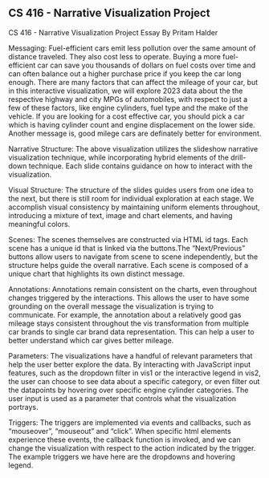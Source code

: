 ## CS 416 - Narrative Visualization Project

CS 416 - Narrative Visualization Project Essay By Pritam Halder

Messaging: Fuel-efficient cars emit less pollution over the same amount of distance traveled. They also cost less to operate. 
Buying a more fuel-efficient car can save you thousands of dollars on fuel costs over time and can often balance out a higher purchase 
price if you keep the car long enough. There are many factors that can affect the mileage of your car, but in this interactive visualization, 
we will explore 2023 data about the the respective highway and city MPGs of automobiles, with respect to just a few of these factors, 
like engine cylinders, fuel type and the make of the vehicle. If you are looking for a cost effective car, you should pick a 
car which is having cylinder count and engine displacement on the lower side. Another message is, good milege cars are definately better for environment.

Narrative Structure: The above visualization utilizes the slideshow narrative visualization technique, while incorporating hybrid elements of the drill-down technique. Each slide contains guidance on how to interact with the visualization.

Visual Structure: The structure of the slides guides users from one idea to the next, but there is still room for individual exploration at each stage. We accomplish visual consistency by maintaining uniform elements throughout, introducing a mixture of text, image and chart elements, and having meaningful colors.

Scenes: The scenes themselves are constructed via HTML id tags. Each scene has a unique id that is linked via the buttons.The “Next/Previous” buttons allow users to navigate from scene to scene independently, but the structure helps guide the overall narrative. Each scene is composed of a unique chart that highlights its own distinct message.

Annotations: Annotations remain consistent on the charts, even throughout changes triggered by the interactions. This allows the user to have some grounding on the overall message the visualization is trying to communicate. For example, the annotation about a relatively good gas mileage stays consistent throughout the vis transformation from multiple car brands to single car brand data representation. This can help a user to better understand which car gives better mileage.

Parameters: The visualizations have a handful of relevant parameters that help the user better explore the data. By interacting with JavaScript input features, such as the dropdown filter in vis1 or the interactive legend in vis2, the user can choose to see data about a specific category, or even filter out the datapoints by hovering over specific engine cylinder categories. The user input is used as a parameter that controls what the visualization portrays.

Triggers: The triggers are implemented via events and callbacks, such as “mouseover”, “mouseout” and “click”. When specific html elements experience these events, the callback function is invoked, and we can change the visualization with respect to the action indicated by the trigger. The example triggers we have here are the dropdowns and hovering legend.
